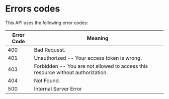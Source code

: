 # Errors codes

This API uses the following error codes:


Error Code         | Meaning
-------------------| -------
400 | Bad Request.
401 | Unauthorized -- Your access token is wrong.
403 | Forbidden -- You are not allowed to access this resource without authorization.
404 | Not Found.
500 | Internal Server Error


